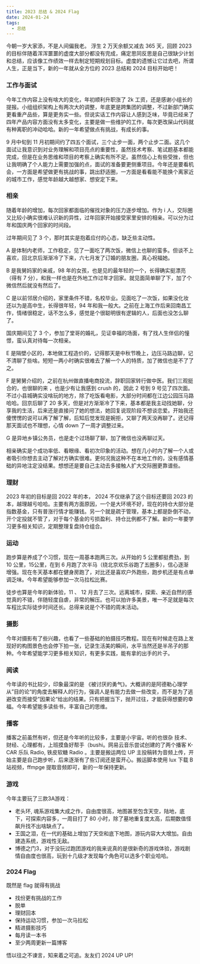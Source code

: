 ```yaml
---
title: 2023 总结 & 2024 Flag
date: 2024-01-24
tags: 
  - 总结
---
```


今朝一岁大家添，不是人间偏我老。 浮生 2 万天余额又减去 365 天，回顾 2023 的目标伴随着浑浑噩噩的虚度大部分都没有完成，痛定思同反思是自己很缺少计划和总结，应该像工作绩效一样去制定短期规划目标。虚度的遗憾让它过去吧，所谓人生，正是当下，新的一年就从全方位的 2023 总结和 2024 目标开始吧！

### 工作与面试

今年工作内容上没有啥大的变化，年初顺利升职涨了 2k 工资，还是感谢小组长的提报。小组组织架构上有两次大的调整，年底更是跨集团的调整，不过新部门确实更看重产品些，算是更务实一些。但说实话工作内容让人感到乏味，毕竟已经来了四年产品内容方面没有太多变化，主要是做一些维护的工作，每次更改屎山代码就有种离职的冲动哈哈。新的一年希望做点有挑战，有成长的事。

9 月中旬到 11 月初期间约了四五个面试，三个止步一面，两个止步二面。这几个面试让我意识到对业务理解和项目亮点的重要性，虽然技术考察、笔试题基本都能完成，但是在业务思维和项目的考察上确实有所不足。虽然信心上有些受挫，但也让我明确了个人能力上需要加强的点，面试的准备要更侧重项目。今年还是要看机会，一方面是希望做更有挑战的事，跳出舒适圈，一方面是看看能不能换个离家近的城市工作，感觉年龄越大越想家、想安定下来。

### 相亲

随着年龄的增加，每次回家都面临的催找对象的压力逐步增加。作为 i 人，交际圈又比较小确实很难认识新的异性，过年回家开始接受家里安排的相亲。可以分为过年和国庆两个回家的时间段。

过年期间见了 3 个，那时其实是抱着应付的心态，缺乏些主动性。

A 是体制内老师，工作稳定，见了一面吃了两次饭，微信上也聊的蛮多。但谈不上喜欢，回北京后渐渐冷了下来，六七月发了订婚的朋友圈，真心祝福她。 

B 是我舅妈家的亲戚，98 年的女孩，也是见的最年轻的一个，长得确实挺漂亮（得有 7 分），和我一样也是在外地工作过年才回家。就见面简单聊了下，加了个微信然后就没有然后了。

C 是以前邻居介绍的，家里条件不错，名校毕业。见面吃了一次饭，如果没化妆还以为是高中生，长得很年轻，94 年和我一般大。之前在上海工作后来回南昌工作，情绪很稳定，话不怎么多，感觉是个很聪明很有逻辑的人，后面也没怎么聊了。

国庆期间见了 3 个，参加了堂哥的婚礼，见证幸福的场面，有了找人生伴侣的憧憬，蛮认真对待每一次相亲。

E 是隔壁小区的，本地做工程造价的，记得那天是中秋节晚上，边压马路边聊，记不清聊了些啥。短短一两小时确实很难去了解一个人的特质，加了微信也是不了了之。

F 是舅舅介绍的，之前在杭州做直播电商投流，辞职回家转行做中医。我们三观挺合的，也很聊的来 ，也是少有让我感到 crush 的，因此 2 号到 9 号见了四次面。不过小县城确实没啥玩的地方，除了吃饭看电影，大部分时间都在江边公园压马路哈哈。回京后聊了 20 多天，但是对方渐渐冷了下来，基本都是我主动找她聊，分享我的生活，后来还是直接问了她的想法，她回复说现阶段不想谈恋爱。开始我还傻愣愣的说可以再了解了解，后知后觉发现是婉拒，又聊了两天没再聊了。还记得那天面试也不理想，心情 down 了一周才调整过来。

G 是异地乡镇公务员，也是走个过场聊了聊，加了微信也没再聊过天。

相亲确实是个成功率低、看眼缘、看初次印象的活动。想在几小时内了解一个人或者吸引你想去主动了解对方确实很难。更何况我这种不在本地工作的，没有感情基础的异地注定没结果。想想还是要自己主动去多接触人扩大交际圈更靠谱些。

### 理财

2023 年初的目标是回 2022 年的本， 2024 不仅继承了这个目标还要回 2023 的本，越理越亏哈哈。主要有两方面原因，一个是大环境不好，现在的持仓大部分是指数基金，只有普涨行情才能赚钱。另一个就是疏于管理，基本上都是卧倒不动，开个定投就不管了，对于每个基金的亏损盈利、持仓比例都不了解。新的一年要学习更多相关知识，定期整理复盘持仓组合。

### 运动

跑步算是养成了个习惯，现在一周基本跑两三次。从开始的 5 公里都挺费劲，到 10 公里，15公里，在到 6 月跑了次半马（绕北京欢乐谷跑了五圈多），信心逐渐增强。现在冬天基本都在健身房跑了，对比还是喜欢户外跑些，跑步机还是有点单调乏味。今年希望能够参加一次马拉松比赛。

徒步也算是今年的新体验，11 、 12 月去了三次。远离城市，探索、亲近自然的感觉真的不错，伴随轻度自虐，非常的解压。也可以拍许多美景，唯一不足就是每次车程比实际徒步时间还长。总得来说是个不错的周末活动。

### 摄影

今年对摄影有了些兴趣，也看了一些基础的拍摄技巧教程。现在有时候走在路上发现好的构图景色也会停下拍一张，记录生活美的瞬间，水平当然还是半吊子的那种。今年希望能学习更多相关知识，有更多实践，能有拿的出手的片子。

### 阅读

今年读的书比较少，印象最深的是 《被讨厌的勇气》。大概讲的是阿德勒心理学从”目的论“的角度去解释人的行为，强调人是有能力去做一些改变，而不是为了逃避改变而接受”因果论“给出的结果。只有把握当下，抛开过往，才能获得想要的幸福。今年希望能多读些书，丰富自己的思维。

### 播客

播客之前虽然有听，但还是今年听的比较多，主要是小宇宙。听的也很杂 技术、财经、心理都有，上班摸鱼好帮手（bushi。网易云音乐尝试创建的了两个播客 K-CAR 乐队 Radio, 铁皮软糖 Radio 。主要是搬运两位 UP 主投稿转为音频上传，开始主要是自己跑步听，后来逐渐有了些订阅还是蛮开心。搬运脚本使用 lux 下载 B 站视频，ffmpge 提取音频即可，新的一年保持更新。

### 游戏

今年主要玩了三款3A游戏：

- 老头环, 魂系游戏集大成之作，自由度很高，地图甚至包含天空，陆地，底下，可探索内容多，一周目打了 80 小时，除了墓地重复度太高，后期数值怪飙升找不出啥缺点了。
- 王国之泪，在一代的基础上增加了天空和底下地图，游玩内容大大增加。自由建造系统，游戏性无敌。
- 博德之门3，对于没玩过跑团游戏的我来说真的是很新奇的游戏体验，游戏剧情自由度也很高，玩到十几级才发现每个角色可以选多个职业哈哈。

### 2024 Flag

既然是 flag 就得有挑战

- 找份更有挑战的工作
- 脱单
- 理财回本
- 保持运动习惯，参加一次马拉松
- 精进摄影技巧
- 每月读一本书
- 至少两周更新一篇博客

悟以往之不谏言，知来着之可追。友友们 2024 UP UP!